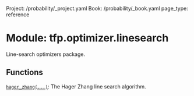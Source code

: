 Project: /probability/_project.yaml
Book: /probability/_book.yaml
page_type: reference
<div itemscope itemtype="http://developers.google.com/ReferenceObject">
<meta itemprop="name" content="tfp.optimizer.linesearch" />
</div>

# Module: tfp.optimizer.linesearch

Line-search optimizers package.

## Functions

[`hager_zhang(...)`](../../tfp/optimizer/linesearch/hager_zhang.md): The Hager Zhang line search algorithm.

